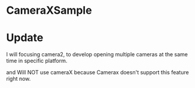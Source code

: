 # CameraXSample
# Update
I will focusing camera2,  to develop opening multiple cameras at the same time in specific platform.

and Will NOT use cameraX because Camerax doesn't support this feature right now. 
